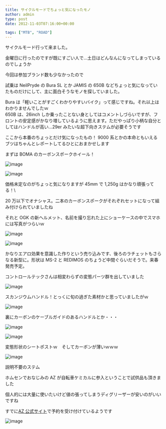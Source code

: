 ```yaml
---
title: サイクルモードでちょっと気になったモノ
author: admin
type: post
date: 2012-11-03T07:16:00+00:00

tags: ["MTB", "ROAD"]
---
```


サイクルモード行って来ました。

金曜日に行ったのですが既にすごい人で…土日はどんなんになってしまっているのでしょうか

今回は参加ブランド数も少なかったので

試乗は NeilPryde の Bura SL とか JAMIS の 650B などちょっと気になっていたものだけにして、主に面白そうなモノを探していました。

Bura は「軽いことがすごくわかりやすいバイク」って感じですね。それ以上はわかりませんでしたｗ\
 650B は、26inch しか乗ったことない身としてはコメントしづらいですが、フロントの安定感がかなり増しているように思えます。ただやっぱり小柄な自分としてはハンドルが高い…29er みたいな超下向きステムが必要そうです

ここから本番のちょっとだけ気になったもの！
9000 系とかの本命ともいえるブツはちゃんとレポートしてるひとにおまかせします

まずは BOMA のカーボンスポークホイール！

![image](DSC_1128.jpg)

![image](DSC_1131.jpg)

価格未定なのがちょっと気になりますが 45mm で 1,250g はかなり頑張ってる！\

20 万以下でオナシャス。二本のカーボンスポークがそれぞれセットになって組み付けられていましたね

それと OGK の新ヘルメット、名前を撮り忘れた上にショーケースの中でスマホには写真がつらいｗ

![image](DSC_1135.jpg)

![image](DSC_1136.jpg)

かなりエアロ効果を意識した作りという売り込みです、後ろのラチェットもさらなる新型に。形状は MS-2 と REDIMOS のちょうど中間ぐらいだそうで。来春発売予定。

コントロールテックさんは相変わらずの変態パーツ群を出していました

![image](DSC_1137.jpg)

スカンジウムハンドル！とっくに旬の過ぎた素材かと思っていましたがｗ

![image](DSC_1139.jpg)

裏にカーボンのケーブルガイドのあるハンドルとか・・・

![image](DSC_1142.jpg)

![image](DSC_1140.jpg)

変態形状のシートポストｗ　そしてカーボンが薄いｗｗｗ

![image](DSC_1144.jpg)

説明不要のステム

ホムセンでおなじみの AZ が自転車ケミカルに参入ということで試供品も頂きました

個人的には大量に使いたいけど値の張ってしまうディグリーザーが安いのがいいですね

すでに<a href="https://www.az-oil.jp/index.html">AZ 公式サイト</a>で予約を受け付けているようです

![image](./DSC_1147.jpg)
